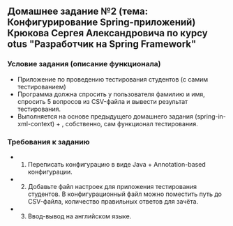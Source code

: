 ## Домашнее задание №2 (тема: Конфигурирование Spring-приложений) Крюкова Сергея Александровича по курсу otus "Разработчик на Spring Framework"

### Условие задания (описание функционала)
* Приложение по проведению тестирования студентов (с самим тестированием)
* Программа должна спросить у пользователя фамилию и имя, спросить 5 вопросов из CSV-файла и вывести результат тестирования.
* Выполняется на основе предыдущего домашнего задания (spring-in-xml-context) + , собственно, сам функционал тестирования.

### Требования к заданию
* 1) Переписать конфигурацию в виде Java + Annotation-based конфигурации.
* 2) Добавьте файл настроек для приложения тестирования студентов. В конфигурационный файл можно поместить путь до CSV-файла, количество правильных ответов для зачёта.
* 3) Ввод-вывод на английском языке. 
